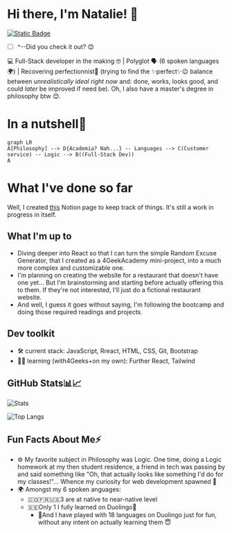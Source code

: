# Hi there, I'm Natalie! 👋 
[![Static Badge](https://img.shields.io/badge/ReadMe-%40NatOC-22a7f2?style=plastic&logo=medium&labelColor=010101&link=https%3A%2F%2Fmedium.com%2F%40naty.8a)](https://medium.com/@naty.8a) 

 - [ ] ^--Did you check it out? 😊

💻 Full-Stack developer in the making 🤓 | Polyglot 🗣️ (6 spoken languages🌍) | Recovering perfectionnist💯 (trying to find the ✨perfect✨😉 balance between *unrealistically ideal right now* and: done, works, looks good, and could *later* be improved if need be). Oh, I also have a master's degree in philosophy btw 😊.
# In a nutshell🐚


```mermaid
graph LR
A[Philosophy] --> D{Academia? Nah...} -- Languages --> C(Customer service) -- Logic --> B((Full-Stack Dev))
A 

```
# What I've done so far

Well, I created [this](https://www.notion.so/Naty-s-Dev-Dashboard-1e511538cbc480d3889fc71831217a2b) Notion page to keep track of things. It's still a work in progress in itself.

## What I'm up to

 - Diving deeper into React so that I can turn the simple Random Excuse Generator, that I created as a 4GeekAcademy mini-project, into a much more complex and customizable one.
 - I'm planning on creating the website for a restaurant that doesn't have one yet... But I'm brainstorming and starting before actually offering this to them. If they're not interested, I'll just do a fictional restaurant website.
 - And well, I guess it goes without saying, I'm following the bootcamp and doing those required readings and projects.

## Dev toolkit

- 🛠️ current stack: JavaScript, Rreact, HTML, CSS, Git, Bootstrap
- 🌱🎯 learning (with4Geeks+on my own): Further React, Tailwind

## GitHub Stats📊📈

![Stats](https://github-readme-stats.vercel.app/api?username=Natalie8a&theme=radical&show_icons=true&title_color=297de9&text_color=4493f8&icon_color=A5D6FF&bg_color=010101)

![Top Langs](https://github-readme-stats.vercel.app/api/top-langs/?username=Natalie8a&layout=compact&theme=dracula&show_icons=true&title_color=297de9&text_color=4493f8&icon_color=A5D6FF&bg_color=010101)


## Fun Facts About Me⚡ 
- ⚙️ My favorite subject in Philosophy was Logic. One time, doing a Logic homework at my then student residence, a friend in tech was passing by and said something like "Oh, that actually looks like something I'd do for my classes!"... Whence my curiosity for web development spawned 🐣
- 🌍 Amongst my 6 spoken anguages:
	 -  🇨🇴🇫🇷🇺🇸3 are at native to near-native level
	-  🇸🇪Only 1 I fully learned on Duolingo🦉
		-  🙈And I have played with 18 languages on Duolingo just for fun, without any intent on actually learning them 😇




